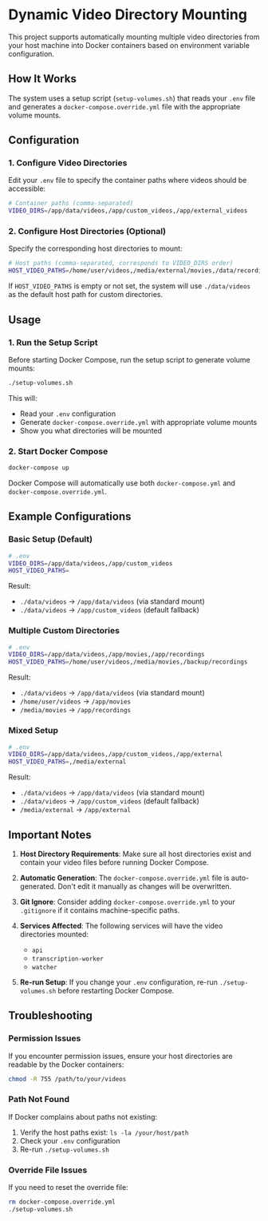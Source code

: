 # Dynamic Video Directory Mounting

This project supports automatically mounting multiple video directories from your host machine into Docker containers based on environment variable configuration.

## How It Works

The system uses a setup script (`setup-volumes.sh`) that reads your `.env` file and generates a `docker-compose.override.yml` file with the appropriate volume mounts.

## Configuration

### 1. Configure Video Directories

Edit your `.env` file to specify the container paths where videos should be accessible:

```bash
# Container paths (comma-separated)
VIDEO_DIRS=/app/data/videos,/app/custom_videos,/app/external_videos
```

### 2. Configure Host Directories (Optional)

Specify the corresponding host directories to mount:

```bash
# Host paths (comma-separated, corresponds to VIDEO_DIRS order)
HOST_VIDEO_PATHS=/home/user/videos,/media/external/movies,/data/recordings
```

If `HOST_VIDEO_PATHS` is empty or not set, the system will use `./data/videos` as the default host path for custom directories.

## Usage

### 1. Run the Setup Script

Before starting Docker Compose, run the setup script to generate volume mounts:

```bash
./setup-volumes.sh
```

This will:

- Read your `.env` configuration
- Generate `docker-compose.override.yml` with appropriate volume mounts
- Show you what directories will be mounted

### 2. Start Docker Compose

```bash
docker-compose up
```

Docker Compose will automatically use both `docker-compose.yml` and `docker-compose.override.yml`.

## Example Configurations

### Basic Setup (Default)

```bash
# .env
VIDEO_DIRS=/app/data/videos,/app/custom_videos
HOST_VIDEO_PATHS=
```

Result:

- `./data/videos` → `/app/data/videos` (via standard mount)
- `./data/videos` → `/app/custom_videos` (default fallback)

### Multiple Custom Directories

```bash
# .env
VIDEO_DIRS=/app/data/videos,/app/movies,/app/recordings
HOST_VIDEO_PATHS=/home/user/videos,/media/movies,/backup/recordings
```

Result:

- `./data/videos` → `/app/data/videos` (via standard mount)
- `/home/user/videos` → `/app/movies`
- `/media/movies` → `/app/recordings`

### Mixed Setup

```bash
# .env
VIDEO_DIRS=/app/data/videos,/app/custom_videos,/app/external
HOST_VIDEO_PATHS=,/media/external
```

Result:

- `./data/videos` → `/app/data/videos` (via standard mount)
- `./data/videos` → `/app/custom_videos` (default fallback)
- `/media/external` → `/app/external`

## Important Notes

1. **Host Directory Requirements**: Make sure all host directories exist and contain your video files before running Docker Compose.

2. **Automatic Generation**: The `docker-compose.override.yml` file is auto-generated. Don't edit it manually as changes will be overwritten.

3. **Git Ignore**: Consider adding `docker-compose.override.yml` to your `.gitignore` if it contains machine-specific paths.

4. **Services Affected**: The following services will have the video directories mounted:

   - `api`
   - `transcription-worker`
   - `watcher`

5. **Re-run Setup**: If you change your `.env` configuration, re-run `./setup-volumes.sh` before restarting Docker Compose.

## Troubleshooting

### Permission Issues

If you encounter permission issues, ensure your host directories are readable by the Docker containers:

```bash
chmod -R 755 /path/to/your/videos
```

### Path Not Found

If Docker complains about paths not existing:

1. Verify the host paths exist: `ls -la /your/host/path`
2. Check your `.env` configuration
3. Re-run `./setup-volumes.sh`

### Override File Issues

If you need to reset the override file:

```bash
rm docker-compose.override.yml
./setup-volumes.sh
```
